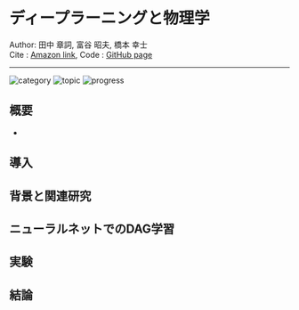# ディープラーニングと物理学

Author: 田中 章詞, 富谷 昭夫, 橋本 幸士  
Cite : [Amazon link](hhttps://www.amazon.co.jp/ディープラーニングと物理学-原理がわかる、応用ができる-ＫＳ物理専門書-田中章詞-ebook/dp/B07TGGJRPQ/ref=sr_1_1?adgrpid=130875965964&gclid=Cj0KCQjwpcOTBhCZARIsAEAYLuXLOM4l6xoI7KSlXIw-W0Wp6-KXoPD7L3ePLBWkVYRnXconYGk8cIkaApkBEALw_wcB&hvadid=557835634044&hvdev=c&hvlocphy=1009076&hvnetw=g&hvqmt=e&hvrand=4111032325477901041&hvtargid=kwd-806522079557&hydadcr=4075_13159862&jp-ad-ap=0&keywords=ディープラーニングと物理学&qid=1651570512&s=books&sr=1-1), 
Code : 
[GitHub page](https://cometscome.github.io/DLAP2020/)
***

![category](https://img.shields.io/badge/category-book-00a0a0.svg?longCache=true)
![topic](https://img.shields.io/badge/topic-physics-a000a0.svg?longCache=true)
![progress](https://progress-bar.dev/1/?title=progress)


## 概要

- 

## 導入

## 背景と関連研究

## ニューラルネットでのDAG学習

## 実験

## 結論
